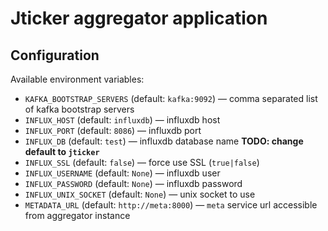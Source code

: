 # Jticker aggregator application

## Configuration

Available environment variables:

* `KAFKA_BOOTSTRAP_SERVERS` (default: `kafka:9092`) — comma separated list of kafka bootstrap servers
* `INFLUX_HOST` (default: `influxdb`) — influxdb host
* `INFLUX_PORT` (default: `8086`) — influxdb port
* `INFLUX_DB` (default: `test`) — influxdb database name **TODO: change default to `jticker`**
* `INFLUX_SSL` (default: `false`) — force use SSL (`true|false`)
* `INFLUX_USERNAME` (default: `None`) — influxdb user
* `INFLUX_PASSWORD` (default: `None`) — influxdb password
* `INFLUX_UNIX_SOCKET` (default: `None`) — unix socket to use
* `METADATA_URL` (default: `http://meta:8000`) — `meta` service url accessible from aggregator instance
